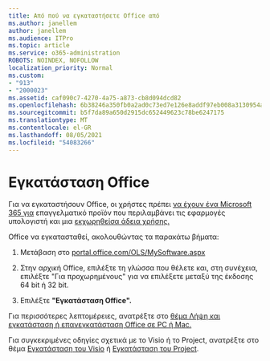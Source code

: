 ```yaml
---
title: Από πού να εγκαταστήσετε Office από
ms.author: janellem
author: janellem
ms.audience: ITPro
ms.topic: article
ms.service: o365-administration
ROBOTS: NOINDEX, NOFOLLOW
localization_priority: Normal
ms.custom:
- "913"
- "2000023"
ms.assetid: caf090c7-4270-4a75-a873-cb8d094dcd82
ms.openlocfilehash: 6b38246a350fb0a2ad0c73ed7e126e8addf97eb008a3130954a2c01ecc8f4eaf
ms.sourcegitcommit: b5f7da89a650d2915dc652449623c78be6247175
ms.translationtype: MT
ms.contentlocale: el-GR
ms.lasthandoff: 08/05/2021
ms.locfileid: "54083266"
---
```

# <a name="install-office"></a>Εγκατάσταση Office

Για να εγκαταστήσουν Office, οι χρήστες πρέπει [να έχουν ένα Microsoft 365 για](https://support.office.com/article/f8ab5e25-bf3f-4a47-b264-174b1ee925fd?wt.mc_id=Alchemy_ClientDIA) επαγγελματικό προϊόν που περιλαμβάνει τις εφαρμογές υπολογιστή και μια [εκχωρηθείσα άδεια χρήσης.](https://docs.microsoft.com/microsoft-365/admin/add-users/add-users)
  
Office να εγκατασταθεί, ακολουθώντας τα παρακάτω βήματα:
  
1. Μετάβαση στο [portal.office.com/OLS/MySoftware.aspx](https://portal.office.com/OLS/MySoftware.aspx)

2. Στην αρχική Office, επιλέξτε τη γλώσσα που θέλετε  και, στη συνέχεια, επιλέξτε "Για προχωρημένους" για να επιλέξετε μεταξύ της έκδοσης 64 bit ή 32 bit.

3. Επιλέξτε **"Εγκατάσταση Office".**

Για περισσότερες λεπτομέρειες, ανατρέξτε στο [θέμα Λήψη και εγκατάσταση ή επανεγκατάσταση Office σε PC ή Mac.](https://support.office.com/article/4414eaaf-0478-48be-9c42-23adc4716658?wt.mc_id=Alchemy_ClientDIA)
  
Για συγκεκριμένες οδηγίες σχετικά με το Visio ή το Project, ανατρέξτε στο θέμα [Εγκατάσταση του Visio](https://support.office.com/article/f98f21e3-aa02-4827-9167-ddab5b025710) ή [Εγκατάσταση του Project](https://support.office.com/article/7059249b-d9fe-4d61-ab96-5c5bf435f281).
